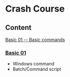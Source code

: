 # Crash Course

## Content

[Basic 01 -- Basic commands](#basic-01)



### [Basic 01](./basic-01/syllabus.md)
* Windows command
* Batch/Command script
